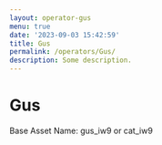 ```yaml
---
layout: operator-gus
menu: true
date: '2023-09-03 15:42:59'
title: Gus
permalink: /operators/Gus/
description: Some description.
---
```


# Gus

Base Asset Name: gus_iw9 or cat_iw9